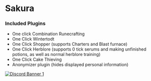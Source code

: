 # Sakura

### Included Plugins 

- One click Combination Runecrafting
- One Click Wintertodt
- One Click Shopper (supports Charters and Blast furnace)
- One Click Herblore (supports 0 tick serums and making unfinished potions, as well as normal herblore training)
- One Click Cake Thieving
- Anonymizer plugin (hides displayed personal information)

[![Discord Banner 1](https://discordapp.com/api/guilds/974985379344175215/widget.png?style=banner2)](https://discord.gg/d8uwpJyUsK)

